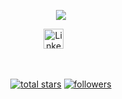<p align="center">
  <a href="https://github.com/vibrazzi">
</p>

<p align="center">
  <!-- Typing SVG by DenverCoder1 - https://github.com/DenverCoder1/readme-typing-svg -->
  <a href="https://github.com/vibrazzi/readme-typing-svg">
    <img src="https://readme-typing-svg.demolab.com/?lines=Webert%20Fernandes;%20Desenvolvedor%20Web;Experiência%20UI%2FUX%20Designer;5%2B%20anos%20de&20experiência;%20com%20atendimento%20ao%20cliente;&font=Fira%20Code&center=true&width=440&height=45&color=f75c7e&vCenter=true&pause=1000&size=22" /></a>
</p>

<!-- Social icons section -->
<p align="center">
  <a href="https://www.linkedin.com/in/webert-fernandes-2b6463253/"><img width="32px" alt="LinkedIn" title="LinkedIn" src="https://i.imgur.com/yRpa1dQ.png"/></a>
  &#8287;&#8287;&#8287;&#8287;&#8287;
</p>

<br/>

<!-- Social badges section -->
<!-- Badges with custom icons - https://github.com/vibrazzi/custom-icon-badges -->
<!-- View counter - https://github.com/vibrazzi/Simple-View-Counter -->
<p align="center">
  <a href="https://github.com/vibrazzi?tab=repositories&sort=stargazers">
    <img alt="total stars" title="Total stars on GitHub" src="https://custom-icon-badges.demolab.com/github/stars/vibrazzi?color=55960c&style=for-the-badge&labelColor=488207&logo=star"/></a>
  <a href="https://github.com/vibrazzi?tab=followers">
    <img alt="followers" title="Follow me on Github" src="https://custom-icon-badges.demolab.com/github/followers/vibrazzi?color=236ad3&labelColor=1155ba&style=for-the-badge&logo=person-add&label=Follow&logoColor=white"/></a>

    
</p>

<br/>

